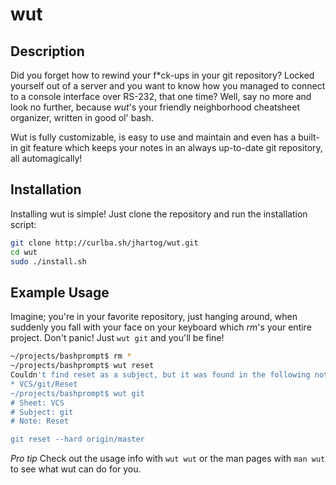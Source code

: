 # wut

## Description
Did you forget how to rewind your f*ck-ups in your git repository? Locked yourself out
of a server and you want to know how you managed to connect to a console interface over
RS-232, that one time? Well, say no more and look no further, because *wut*'s your friendly
neighborhood cheatsheet organizer, written in good ol' bash.

Wut is fully customizable, is easy to use and maintain and even has a built-in git feature
which keeps your notes in an always up-to-date git repository, all automagically!

## Installation
Installing wut is simple! Just clone the repository and run the installation script:

```bash
git clone http://curlba.sh/jhartog/wut.git
cd wut
sudo ./install.sh
```

## Example Usage
Imagine; you're in your favorite repository, just hanging around, when suddenly you fall
with your face on your keyboard which *rm*'s your entire project. Don't panic! Just
`wut git` and you'll be fine!

```bash
~/projects/bashprompt$ rm *
~/projects/bashprompt$ wut reset
Couldn't find reset as a subject, but it was found in the following notes:
* VCS/git/Reset
~/projects/bashprompt$ wut git
# Sheet: VCS
# Subject: git
# Note: Reset

git reset --hard origin/master
```

*Pro tip*
Check out the usage info with `wut wut` or the man pages with `man wut` to see what
wut can do for you.
